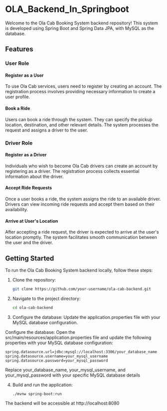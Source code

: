 # OLA_Backend_In_Springboot

Welcome to the Ola Cab Booking System backend repository! This system is developed using Spring Boot and Spring Data JPA, with MySQL as the database.

## Features

### User Role

#### Register as a User
To use Ola Cab services, users need to register by creating an account. The registration process involves providing necessary information to create a user profile.

#### Book a Ride
Users can book a ride through the system. They can specify the pickup location, destination, and other relevant details. The system processes the request and assigns a driver to the user.

### Driver Role

#### Register as a Driver
Individuals who wish to become Ola Cab drivers can create an account by registering as a driver. The registration process collects essential information about the driver.

#### Accept Ride Requests
Once a user books a ride, the system assigns the ride to an available driver. Drivers can view incoming ride requests and accept them based on their availability.

#### Arrive at User's Location
After accepting a ride request, the driver is expected to arrive at the user's location promptly. The system facilitates smooth communication between the user and the driver.

## Getting Started

To run the Ola Cab Booking System backend locally, follow these steps:

1. Clone the repository:
   ```bash
   git clone https://github.com/your-username/ola-cab-backend.git
   
2. Navigate to the project directory:
   ```bash
   cd ola-cab-backend

3. Configure the database:
Update the application.properties file with your MySQL database configuration.

Configure the database:
Open the src/main/resources/application.properties file and update the following properties with your MySQL database configuration:


    spring.datasource.url=jdbc:mysql://localhost:3306/your_database_name
    spring.datasource.username=your_mysql_username
    spring.datasource.password=your_mysql_password
    
Replace your_database_name, your_mysql_username, and your_mysql_password with your specific MySQL database details
    

4. Build and run the application:

       ./mvnw spring-boot:run

The backend will be accessible at http://localhost:8080  
    


